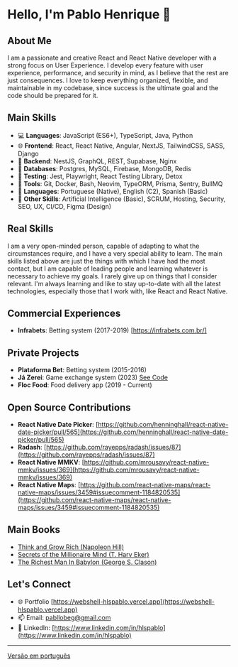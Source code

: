 # Hello, I'm Pablo Henrique 👋

## About Me
I am a passionate and creative React and React Native developer with a strong focus on User Experience. 
I develop every feature with user experience, performance, and security in mind, as I believe that the rest are just consequences. 
I love to keep everything organized, flexible, and maintainable in my codebase, since success is the ultimate goal and the code should be prepared for it.

## Main Skills
- 💻 **Languages**: JavaScript (ES6+), TypeScript, Java, Python
- 🌐 **Frontend**: React, React Native, Angular, NextJS, TailwindCSS, SASS, Django
- 🔗 **Backend**: NestJS, GraphQL, REST, Supabase, Nginx 
- 💾 **Databases**: Postgres, MySQL, Firebase, MongoDB, Redis
- 🧪 **Testing**:  Jest, Playwright, React Testing Library, Detox
- 🔧 **Tools**: Git, Docker, Bash, Neovim, TypeORM, Prisma, Sentry, BullMQ
- 🌟 **Languages**: Portuguese (Native), English (C2), Spanish (Basic)
- 🚀 **Other Skills**: Artificial Intelligence (Basic), SCRUM,  Hosting, Security, SEO, UX, CI/CD, Figma (Design)

## Real Skills
I am a very open-minded person, capable of adapting to what the circumstances require, and I have a very special ability to learn. 
The main skills listed above are just the things with which I have had the most contact,
but I am capable of leading people and learning whatever is necessary to achieve my goals. 
I rarely give up on things that I consider relevant. I'm always learning and like to stay up-to-date with all the latest technologies, 
especially those that I work with, like React and React Native.

## Commercial Experiences
- **Infrabets**: Betting system (2017-2019) [https://infrabets.com.br/]

## Private Projects
- **Plataforma Bet**: Betting system (2015-2016)
- **Já Zerei**: Game exchange system (2023) [See Code](https://github.com/hlspablo/jazerei)
- **Floc Food**: Food delivery app (2019 - Current)

## Open Source Contributions
- **React Native Date Picker**: [https://github.com/henninghall/react-native-date-picker/pull/565](https://github.com/henninghall/react-native-date-picker/pull/565)
- **Radash**: [https://github.com/rayepps/radash/issues/87](https://github.com/rayepps/radash/issues/87)
- **React Native MMKV**: [https://github.com/mrousavy/react-native-mmkv/issues/369](https://github.com/mrousavy/react-native-mmkv/issues/369)
- **React Native Maps**: [https://github.com/react-native-maps/react-native-maps/issues/3459#issuecomment-1184820535](https://github.com/react-native-maps/react-native-maps/issues/3459#issuecomment-1184820535)

## Main Books
- [Think and Grow Rich (Napoleon Hill)](https://www.amazon.com.br/Think-Grow-Rich-Napoleon-Hill/dp/1585424331)
- [Secrets of the Millionaire Mind (T. Harv Eker)](https://www.amazon.com.br/Secrets-Millionaire-Mind-Mastering-English-ebook/dp/B000FCJZ3G)
- [The Richest Man In Babylon (George S. Clason)](https://www.amazon.com.br/Richest-Man-Babylon-English-ebook/dp/B07H7HN6DN)

## Let's Connect
- 🌐 Portfolio [https://webshell-hlspablo.vercel.app](https://webshell-hlspablo.vercel.app)
- 📫 Email: pabllobeg@gmail.com
- 📱 LinkedIn: [https://www.linkedin.com/in/hlspablo](https://www.linkedin.com/in/hlspablo)

---
[Versão em português](README-ptBR.md)
